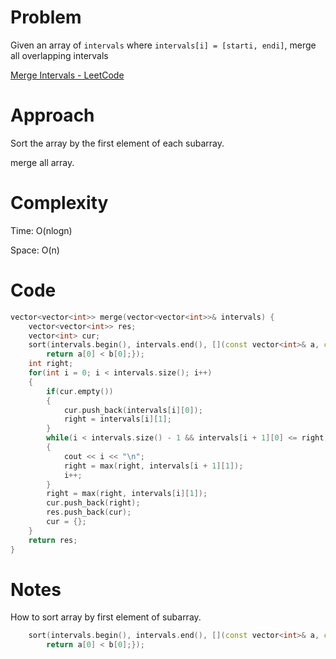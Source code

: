 # Problem

Given an array of `intervals` where `intervals[i] = [starti, endi]`, merge all overlapping intervals

[Merge Intervals - LeetCode](https://leetcode.com/problems/merge-intervals/?envType=study-plan-v2&envId=top-interview-150)

# Approach

Sort the array by the first element of each subarray.

merge all array.

# Complexity

Time: O(nlogn)

Space: O(n)

# Code

```c++
vector<vector<int>> merge(vector<vector<int>>& intervals) {
    vector<vector<int>> res;
    vector<int> cur;
    sort(intervals.begin(), intervals.end(), [](const vector<int>& a, const vector<int>& b) { 
        return a[0] < b[0];});
    int right;
    for(int i = 0; i < intervals.size(); i++)
    {
        if(cur.empty())
        {
            cur.push_back(intervals[i][0]);
            right = intervals[i][1];
        } 
        while(i < intervals.size() - 1 && intervals[i + 1][0] <= right)
        {
            cout << i << "\n";
            right = max(right, intervals[i + 1][1]);
            i++;
        } 
        right = max(right, intervals[i][1]);
        cur.push_back(right);
        res.push_back(cur);
        cur = {};
    } 
    return res;
}
```

# Notes

How to sort array by first element of subarray.

```c++
    sort(intervals.begin(), intervals.end(), [](const vector<int>& a, const vector<int>& b) { 
        return a[0] < b[0];});
```

